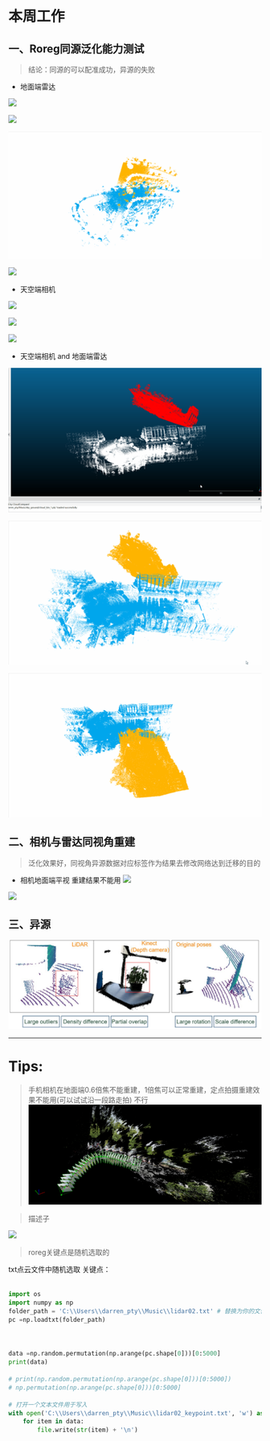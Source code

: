 # 本周工作

## 一、Roreg同源泛化能力测试
> 结论：同源的可以配准成功，异源的失败
- 地面端雷达

![](https://github.com/Darren-pty/Research/blob/main/Learning%20of%20way/Semester/picture/99.png) 

![](https://github.com/Darren-pty/Research/blob/main/Learning%20of%20way/Semester/picture/gif/1.gif) 

![](https://github.com/Darren-pty/Research/blob/main/Learning%20of%20way/Semester/picture/gif/2.gif) 

![](https://github.com/Darren-pty/Research/blob/main/Learning%20of%20way/Semester/picture/gif/3.gif) 

- 天空端相机

![](https://github.com/Darren-pty/Research/blob/main/Learning%20of%20way/Semester/picture/gif/4.gif) 

![](https://github.com/Darren-pty/Research/blob/main/Learning%20of%20way/Semester/picture/gif/5.gif) 


![](https://github.com/Darren-pty/Research/blob/main/Learning%20of%20way/Semester/picture/gif/6.gif) 


- 天空端相机 and 地面端雷达

![](https://github.com/Darren-pty/Research/blob/main/Learning%20of%20way/Semester/picture/gif/7.gif) 

![](https://github.com/Darren-pty/Research/blob/main/Learning%20of%20way/Semester/picture/gif/8.gif) 

![](https://github.com/Darren-pty/Research/blob/main/Learning%20of%20way/Semester/picture/gif/9.gif) 


## 二、相机与雷达同视角重建
> 泛化效果好，同视角异源数据对应标签作为结果去修改网络达到迁移的目的

- 相机地面端平视 重建结果不能用
![](https://github.com/Darren-pty/Research/blob/main/Learning%20of%20way/Semester/picture/gif/10.gif) 

![](https://github.com/Darren-pty/Research/blob/main/Learning%20of%20way/Semester/picture/gif/11.gif) 



## 三、异源

![](https://github.com/Darren-pty/Research/blob/main/Learning%20of%20way/Semester/picture/102.png) 




--- 

# Tips:
> 手机相机在地面端0.6倍焦不能重建，1倍焦可以正常重建，定点拍摄重建效果不能用(可以试试沿一段路走拍)  不行
![](https://github.com/Darren-pty/Research/blob/main/Learning%20of%20way/Semester/picture/103.png) 



> 描述子

![](https://github.com/Darren-pty/Research/blob/main/Learning%20of%20way/Semester/picture/100.png) 




> roreg关键点是随机选取的

txt点云文件中随机选取 关键点：
```python

import os
import numpy as np
folder_path = 'C:\\Users\\darren_pty\\Music\\lidar02.txt' # 替换为你的文件夹路径
pc =np.loadtxt(folder_path)



data =np.random.permutation(np.arange(pc.shape[0]))[0:5000]
print(data)

# print(np.random.permutation(np.arange(pc.shape[0]))[0:5000])
# np.permutation(np.arange(pc.shape[0]))[0:5000]

# 打开一个文本文件用于写入
with open('C:\\Users\\darren_pty\\Music\\lidar02_keypoint.txt', 'w') as file:
    for item in data:
        file.write(str(item) + '\n')

```


